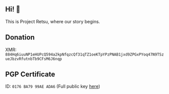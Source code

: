 ## Hi! 👋

<!--

**Here are some ideas to get you started:**

🙋‍♀️ A short introduction - what is your organization all about?
🌈 Contribution guidelines - how can the community get involved?
👩‍💻 Useful resources - where can the community find your docs? Is there anything else the community should know?
🍿 Fun facts - what does your team eat for breakfast?
🧙 Remember, you can do mighty things with the power of [Markdown](https://docs.github.com/github/writing-on-github/getting-started-with-writing-and-formatting-on-github/basic-writing-and-formatting-syntax)
-->

This is Project Retsu, where our story begins.

## Donation

XMR: `884Hq6iuuNP1eHUPcQ594a2kpNfqzcQf31qTZ1oeKTpYPzPNAB1jxd9ZPGxPYoq47N9TSzueJbzvRfutnbTb9CFsM6J6nqp`

## PGP Certificate

ID: `0176 BA79 99AE ADA6` (Full public key [here](https://github.com/akiko-blog/.github/raw/main/profile/public.asc))
